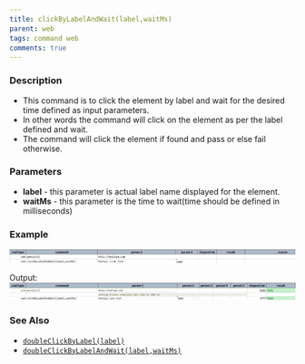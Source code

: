 ```yaml
---
title: clickByLabelAndWait(label,waitMs)
parent: web
tags: command web
comments: true
---
```


### Description

- This command is to click the element by label and wait for the desired time defined as input parameters.
- In other words the command will click on the element as per the label defined and wait.
- The command will  click the element if found and pass or else fail otherwise.

### Parameters

- **label** - this parameter is actual label name displayed for the element.
- **waitMs** - this parameter is the time to wait(time should be defined in milliseconds)

### Example

![](image/clickByLabelAndWait_01.png)

Output:<br/>
![](image/clickByLabelAndWait_02.png)

### See Also

- [`doubleClickByLabel(label)`](doubleClickByLabel(label).html)
- [`doubleClickByLabelAndWait(label,waitMs)`](doubleClickByLabelAndWait(label,waitMs).html)